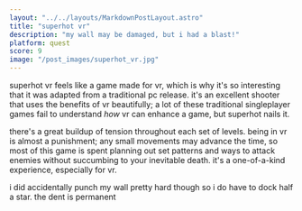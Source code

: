 ```yaml
---
layout: "../../layouts/MarkdownPostLayout.astro"
title: "superhot vr"
description: "my wall may be damaged, but i had a blast!"
platform: quest
score: 9
image: "/post_images/superhot_vr.jpg"
---
```

superhot vr feels like a game made for vr, which is why it's so interesting that it was adapted from a traditional pc release. it's an excellent shooter that uses the benefits of vr beautifully; a lot of these traditional singleplayer games fail to understand *how* vr can enhance a game, but superhot nails it.

there's a great buildup of tension throughout each set of levels. being in vr is almost a punishment; any small movements may advance the time, so most of this game is spent planning out set patterns and ways to attack enemies without succumbing to your inevitable death. it's a one-of-a-kind experience, especially for vr.

i did accidentally punch my wall pretty hard though so i do have to dock half a star. the dent is permanent